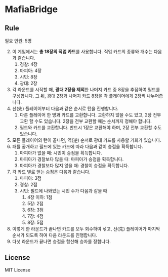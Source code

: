 # MafiaBridge

## Rule

필요 인원: 5명

2. 이 게임에서는 **총 18장의 직업 카드**를 사용합니다. 직업 카드의 종류와 개수는 다음과 같습니다.
   1. 경찰: 4장
   2. 마피아: 4장
   3. 시민: 8장
   4. 광대: 2장
3. 각 라운드를 시작할 때, **광대 2장을 제외**한 나머지 카드 중 8장을 추점하여 필드를 구성합니다. 그 뒤, 광대 2장과 나머지 카드 8장을 각 플레이어에게 2장씩 나누어줍니다.
4. 선(先) 플레이어부터 다음과 같은 순서로 턴을 진행합니다.
   1. 다른 플레이어 한 명과 카드를 교환합니다. 교환하지 않을 수도 있고, 2장 전부 교환 할 수도 있습니다. 2장을 전부 교환할 때는 순서까지 정해야 합니다.
   2. 필드와 카드를 교환합니다. 반드시 1장은 교환해야 하며, 2장 전부 교환할 수도 있습니다.
5. 모든 플레이어의 턴이 끝나면, 역(逆) 순서로 광대 카드를 사용할 기회가 있습니다.
6. 패를 공개하고 필드에 있는 카드에 따라 다음과 같이 승점을 획득합니다.
   1. 마피아가 없을 때: 시민이 승점을 획득합니다.
   2. 마피아가 경찰보다 많을 때: 마피아가 승점을 획득합니다.
   3. 마피아가 경찰보다 많지 않을 때: 경찰이 승점을 획득합니다.
7. 각 카드 별로 얻는 승점은 다음과 같습니다.
   1. 마피아: 3점
   2. 경찰: 2점
   3. 시민: 필드에 나와있는 시민 수가 다음과 같을 때
      1. 4장 이하: 1점
      2. 5장: 2점
      3. 6장: 3점
      4. 7장: 4점
      5. 8장: 5점
8. 이렇게 한 라운드가 끝나면 카드를 모두 회수하여 섞고, 선(先) 플레이어가 마지막 순서가 되도록 하여 다음 라운드를 진행합니다.
9. 다섯 라운드가 끝나면 승점을 합산해 승자를 정합니다.

## License

MIT License
